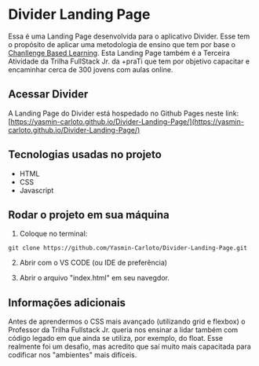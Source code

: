 # Divider Landing Page

Essa é uma Landing Page desenvolvida para o aplicativo Divider. Esse tem o propósito de aplicar uma metodologia de ensino que tem por base o [Chanllenge Based Learning](https://www.challengebasedlearning.org/about/). 
Esta Landing Page também é a Terceira Atividade da Trilha FullStack Jr. da +praTi que tem por objetivo capacitar e encaminhar cerca de 300 jovens com aulas online.

## Acessar Divider
A Landing Page do Divider está hospedado no Github Pages neste link: [https://yasmin-carloto.github.io/Divider-Landing-Page/](https://yasmin-carloto.github.io/Divider-Landing-Page/)

## Tecnologias usadas no projeto
* HTML 
* CSS
* Javascript

## Rodar o projeto em sua máquina

1. Coloque no terminal:
```
git clone https://github.com/Yasmin-Carloto/Divider-Landing-Page.git
```

2. Abrir com o VS CODE (ou IDE de preferência)

3. Abrir o arquivo "index.html" em seu navegdor.

## Informações adicionais 
Antes de aprendermos o CSS mais avançado (utilizando grid e flexbox) o Professor da Trilha Fullstack Jr. queria nos ensinar a lidar também com código legado em que ainda se utiliza, por exemplo, do float. 
Esse realmente foi um desafio, mas acredito que saí muito mais capacitada para codificar nos "ambientes" mais difíceis.